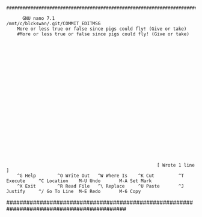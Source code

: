
        ############################################################################################       

          GNU nano 7.1                               /mnt/c/blckswan/.git/COMMIT_EDITMSG
        More or less true or false since pigs could fly! (Give or take)
        #More or less true or false since pigs could fly! (Give or take)        
        
        
        
        
        
        
        
        
        
        
        
        
        
        
        
        
        
        
        
        
        
        
        

                                                            [ Wrote 1 line ]
        ^G Help        ^O Write Out   ^W Where Is    ^K Cut         ^T Execute     ^C Location    M-U Undo       M-A Set Mark
        ^X Exit        ^R Read File   ^\ Replace     ^U Paste       ^J Justify     ^/ Go To Line  M-E Redo       M-6 Copy
############################################################################################
